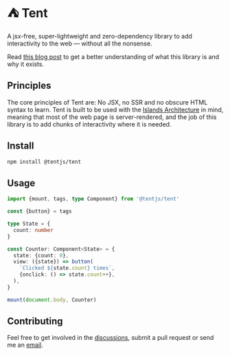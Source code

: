 # ⛺ Tent

A jsx-free, super-lightweight and zero-dependency library to add interactivity to the web &mdash; without all the nonsense.

Read [this blog post](https://www.itsmeseb.dev/2024/01/03/tent.html) to get a better understanding of what this library is and why it exists.

## Principles

The core principles of Tent are: No JSX, no SSR and no obscure HTML syntax to learn. Tent is built to be used with the [Islands Architecture](https://www.patterns.dev/vanilla/islands-architecture) in mind, meaning that most of the web page is server-rendered, and the job of this library is to add chunks of interactivity where it is needed.

## Install

```bash
npm install @tentjs/tent
```

## Usage

```typescript
import {mount, tags, type Component} from '@tentjs/tent'

const {button} = tags

type State = {
  count: number
}

const Counter: Component<State> = {
  state: {count: 0},
  view: ({state}) => button(
    `Clicked ${state.count} times`,
    {onclick: () => state.count++},
  ),
}

mount(document.body, Counter)
```

## Contributing

Feel free to get involved in the [discussions](https://github.com/tentjs/tent/discussions), submit a pull request or send me an [email](mailto:artiste_avid_0z@icloud.com).
